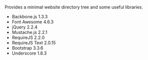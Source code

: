 Provides a minimal website directory tree and some useful libraries.

* Backbone.js 1.3.3
* Font Awesome 4.6.3
* jQuery 2.2.4
* Mustache.js 2.2.1
* RequireJS 2.2.0
* RequireJS Text 2.0.15
* Bootstrap 3.3.6
* Underscore 1.8.3
